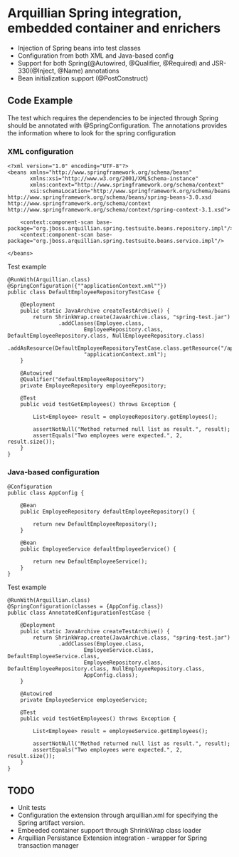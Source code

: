 # Arquillian Spring integration, embedded container and enrichers
* Injection of Spring beans into test classes
* Configuration from both XML and Java-based config
* Support for both Spring(@Autowired, @Qualifier, @Required) and JSR-330(@Inject, @Name) annotations
* Bean initialization support (@PostConstruct)

## Code Example

The test which requires the dependencies to be injected through Spring should be annotated with @SpringConfiguration.
The annotations provides the information where to look for the spring configuration

### XML configuration

```
<?xml version="1.0" encoding="UTF-8"?>
<beans xmlns="http://www.springframework.org/schema/beans"
       xmlns:xsi="http://www.w3.org/2001/XMLSchema-instance"
       xmlns:context="http://www.springframework.org/schema/context"
       xsi:schemaLocation="http://www.springframework.org/schema/beans http://www.springframework.org/schema/beans/spring-beans-3.0.xsd http://www.springframework.org/schema/context http://www.springframework.org/schema/context/spring-context-3.1.xsd">

    <context:component-scan base-package="org.jboss.arquillian.spring.testsuite.beans.repository.impl"/>
    <context:component-scan base-package="org.jboss.arquillian.spring.testsuite.beans.service.impl"/>

</beans>
```

Test example

```
@RunWith(Arquillian.class)
@SpringConfiguration({""applicationContext.xml""})
public class DefaultEmployeeRepositoryTestCase {

    @Deployment
    public static JavaArchive createTestArchive() {
        return ShrinkWrap.create(JavaArchive.class, "spring-test.jar")
                .addClasses(Employee.class,
                        EmployeeRepository.class, DefaultEmployeeRepository.class, NullEmployeeRepository.class)
                .addAsResource(DefaultEmployeeRepositoryTestCase.class.getResource("/applicationContext.xml"),
                        "applicationContext.xml");
    }

    @Autowired
    @Qualifier("defaultEmployeeRepository")
    private EmployeeRepository employeeRepository;

    @Test
    public void testGetEmployees() throws Exception {

        List<Employee> result = employeeRepository.getEmployees();

        assertNotNull("Method returned null list as result.", result);
        assertEquals("Two employees were expected.", 2, result.size());
    }
}
```

### Java-based configuration

```
@Configuration
public class AppConfig {

    @Bean
    public EmployeeRepository defaultEmployeeRepository() {

        return new DefaultEmployeeRepository();
    }

    @Bean
    public EmployeeService defaultEmployeeService() {

        return new DefaultEmployeeService();
    }
}
```

Test example

```
@RunWith(Arquillian.class)
@SpringConfiguration(classes = {AppConfig.class})
public class AnnotatedConfigurationTestCase {

    @Deployment
    public static JavaArchive createTestArchive() {
        return ShrinkWrap.create(JavaArchive.class, "spring-test.jar")
                .addClasses(Employee.class,
                        EmployeeService.class, DefaultEmployeeService.class,
                        EmployeeRepository.class, DefaultEmployeeRepository.class, NullEmployeeRepository.class,
                        AppConfig.class);
    }

    @Autowired
    private EmployeeService employeeService;

    @Test
    public void testGetEmployees() throws Exception {

        List<Employee> result = employeeService.getEmployees();

        assertNotNull("Method returned null list as result.", result);
        assertEquals("Two employees were expected.", 2, result.size());
    }
}
```

## TODO

* Unit tests
* Configuration the extension through arquillian.xml for specifying the Spring artifact version.
* Embeeded container support through ShrinkWrap class loader
* Arquillian Persistance Extension integration - wrapper for Spring transaction manager